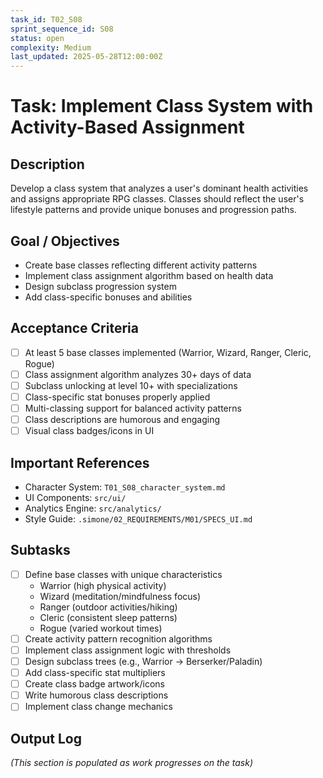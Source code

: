 ```yaml
---
task_id: T02_S08
sprint_sequence_id: S08
status: open
complexity: Medium
last_updated: 2025-05-28T12:00:00Z
---
```


# Task: Implement Class System with Activity-Based Assignment

## Description
Develop a class system that analyzes a user's dominant health activities and assigns appropriate RPG classes. Classes should reflect the user's lifestyle patterns and provide unique bonuses and progression paths.

## Goal / Objectives
- Create base classes reflecting different activity patterns
- Implement class assignment algorithm based on health data
- Design subclass progression system
- Add class-specific bonuses and abilities

## Acceptance Criteria
- [ ] At least 5 base classes implemented (Warrior, Wizard, Ranger, Cleric, Rogue)
- [ ] Class assignment algorithm analyzes 30+ days of data
- [ ] Subclass unlocking at level 10+ with specializations
- [ ] Class-specific stat bonuses properly applied
- [ ] Multi-classing support for balanced activity patterns
- [ ] Class descriptions are humorous and engaging
- [ ] Visual class badges/icons in UI

## Important References
- Character System: `T01_S08_character_system.md`
- UI Components: `src/ui/`
- Analytics Engine: `src/analytics/`
- Style Guide: `.simone/02_REQUIREMENTS/M01/SPECS_UI.md`

## Subtasks
- [ ] Define base classes with unique characteristics
  - Warrior (high physical activity)
  - Wizard (meditation/mindfulness focus)
  - Ranger (outdoor activities/hiking)
  - Cleric (consistent sleep patterns)
  - Rogue (varied workout times)
- [ ] Create activity pattern recognition algorithms
- [ ] Implement class assignment logic with thresholds
- [ ] Design subclass trees (e.g., Warrior → Berserker/Paladin)
- [ ] Add class-specific stat multipliers
- [ ] Create class badge artwork/icons
- [ ] Write humorous class descriptions
- [ ] Implement class change mechanics

## Output Log
*(This section is populated as work progresses on the task)*